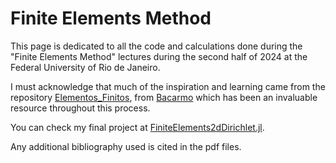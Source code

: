 # Finite Elements Method

This page is dedicated to all the code and calculations done during the "Finite Elements Method" lectures during the second half of 2024 at the Federal University of Rio de Janeiro.

I must acknowledge that much of the inspiration and learning came from the repository [Elementos_Finitos](https://github.com/bacarmo/Elementos_Finitos), from [Bacarmo](https://github.com/bacarmo) which has been an invaluable resource throughout this process.

You can check my final project at [FiniteElements2dDirichlet.jl](https://github.com/joaovictorlopezpereira/FiniteElements2dDirichlet.jl).

Any additional bibliography used is cited in the pdf files.
